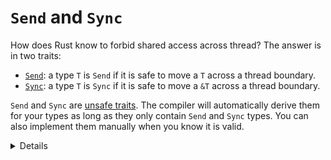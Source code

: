 # `Send` and `Sync`

How does Rust know to forbid shared access across thread? The answer is in two traits:

* [`Send`][1]: a type `T` is `Send` if it is safe to move a `T` across a thread
  boundary.
* [`Sync`][2]: a type `T` is `Sync` if it is safe to move a `&T` across a thread
  boundary.

`Send` and `Sync` are [unsafe traits][3]. The compiler will automatically derive them for your types
as long as they only contain `Send` and `Sync` types. You can also implement them manually when you
know it is valid.

[1]: https://doc.rust-lang.org/std/marker/trait.Send.html
[2]: https://doc.rust-lang.org/std/marker/trait.Sync.html
[3]: ../unsafe/unsafe-traits.md

<details>

* These traits extend Rust’s concurrency guarantees to user-defined types as well as types provided by the standard library.
* One can think of these traits as markers that the type has certain thread-safety properties.
* They can be used in the generic constraints as normal traits.
  
</details>
